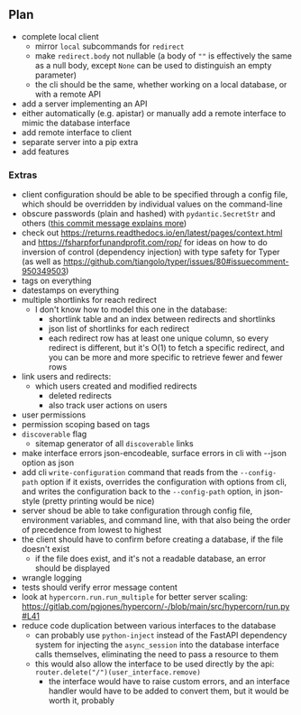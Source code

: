 ## Plan

- complete local client
  - mirror `local` subcommands for `redirect`
  - make `redirect.body` not nullable (a body of `""` is effectively the same
    as a null body, except `None` can be used to distinguish an empty
    parameter)
  - the cli should be the same, whether working on a local database, or with a remote API
- add a server implementing an API
- either automatically (e.g. apistar) or manually add a remote interface to
  mimic the database interface
- add remote interface to client
- separate server into a pip extra
- add features


### Extras
- client configuration should be able to be specified through a config file,
  which should be overridden by individual values on the command-line
- obscure passwords (plain and hashed) with `pydantic.SecretStr` and others
  ([this commit message explains
  more](https://github.com/mawillcockson/mw_url_shortener/commit/6a492a1c090f082f399aa851537bd0a402355be5))
- check out <https://returns.readthedocs.io/en/latest/pages/context.html> and
  <https://fsharpforfunandprofit.com/rop/> for ideas on how to do inversion of
  control (dependency injection) with type safety for Typer (as well as
  <https://github.com/tiangolo/typer/issues/80#issuecomment-950349503>)
- tags on everything
- datestamps on everything
- multiple shortlinks for reach redirect
  - I don't know how to model this one in the database:
    - shortlink table and an index between redirects and shortlinks
    - json list of shortlinks for each redirect
    - each redirect row has at least one unique column, so every redirect is
      different, but it's O(1) to fetch a specific redirect, and you can be
      more and more specific to retrieve fewer and fewer rows
- link users and redirects:
  - which users created and modified redirects
    - deleted redirects
    - also track user actions on users
- user permissions
- permission scoping based on tags
- `discoverable` flag
  - sitemap generator of all `discoverable` links
- make interface errors json-encodeable, surface errors in cli with --json option as json
- add cli `write-configuration` command that reads from the `--config-path`
  option if it exists, overrides the configuration with options from cli, and
  writes the configuration back to the `--config-path` option, in json-style
  (pretty printing would be nice)
- server shoud be able to take configuration through config file, environment
  variables, and command line, with that also being the order of precedence
  from lowest to highest
- the client should have to confirm before creating a database, if the file doesn't exist
  - if the file does exist, and it's not a readable database, an error should be displayed
- wrangle logging
- tests should verify error message content
- look at `hypercorn.run.run_multiple` for better server scaling:
  <https://gitlab.com/pgjones/hypercorn/-/blob/main/src/hypercorn/run.py#L41>
- reduce code duplication between various interfaces to the database
  - can probably use `python-inject` instead of the FastAPI dependency system
    for injecting the `async_session` into the database interface calls
    themselves, eliminating the need to pass a resource to them
  - this would also allow the interface to be used directly by the api:
    `router.delete("/")(user_interface.remove)`
    - the interface would have to raise custom errors, and an interface handler
      would have to be added to convert them, but it would be worth it,
      probably
